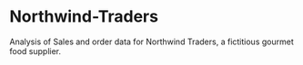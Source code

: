 # Northwind-Traders
Analysis of Sales and order data for Northwind Traders, a fictitious gourmet food supplier.
